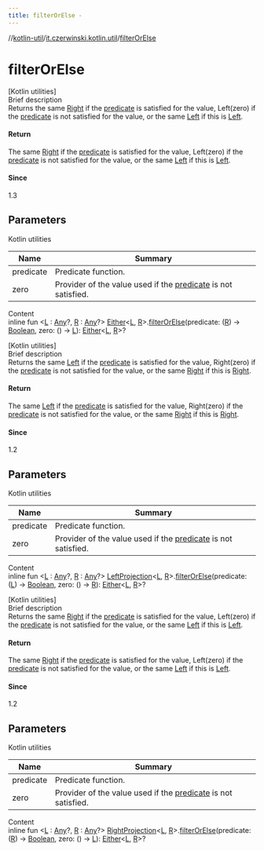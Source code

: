 ```yaml
---
title: filterOrElse -
---
```

//[kotlin-util](../index.md)/[it.czerwinski.kotlin.util](index.md)/[filterOrElse](filter-or-else.md)



# filterOrElse  
[Kotlin utilities]  
Brief description  
Returns the same [Right](-right/index.md) if the [predicate]() is satisfied for the value, Left(zero) if the [predicate]() is not satisfied for the value, or the same [Left](-left/index.md) if this is [Left](-left/index.md).  
  


#### Return  
The same [Right](-right/index.md) if the [predicate]() is satisfied for the value, Left(zero) if the [predicate]() is not satisfied for the value, or the same [Left](-left/index.md) if this is [Left](-left/index.md).  
  


#### Since  
1.3  
  


## Parameters  
  
Kotlin utilities  
  
|  Name|  Summary| 
|---|---|
| predicate| Predicate function.
| zero| Provider of the value used if the [predicate]() is not satisfied.
  
  
Content  
inline fun <[L](filter-or-else.md) : [Any](https://kotlinlang.org/api/latest/jvm/stdlib/kotlin/-any/index.html)?, [R](filter-or-else.md) : [Any](https://kotlinlang.org/api/latest/jvm/stdlib/kotlin/-any/index.html)?> [Either](-either/index.md)<[L](filter-or-else.md), [R](filter-or-else.md)>.[filterOrElse](filter-or-else.md)(predicate: ([R](filter-or-else.md)) -> [Boolean](https://kotlinlang.org/api/latest/jvm/stdlib/kotlin/-boolean/index.html), zero: () -> [L](filter-or-else.md)): [Either](-either/index.md)<[L](filter-or-else.md), [R](filter-or-else.md)>?  


[Kotlin utilities]  
Brief description  
Returns the same [Left](-left/index.md) if the [predicate]() is satisfied for the value, Right(zero) if the [predicate]() is not satisfied for the value, or the same [Right](-right/index.md) if this is [Right](-right/index.md).  
  


#### Return  
The same [Left](-left/index.md) if the [predicate]() is satisfied for the value, Right(zero) if the [predicate]() is not satisfied for the value, or the same [Right](-right/index.md) if this is [Right](-right/index.md).  
  


#### Since  
1.2  
  


## Parameters  
  
Kotlin utilities  
  
|  Name|  Summary| 
|---|---|
| predicate| Predicate function.
| zero| Provider of the value used if the [predicate]() is not satisfied.
  
  
Content  
inline fun <[L](filter-or-else.md) : [Any](https://kotlinlang.org/api/latest/jvm/stdlib/kotlin/-any/index.html)?, [R](filter-or-else.md) : [Any](https://kotlinlang.org/api/latest/jvm/stdlib/kotlin/-any/index.html)?> [LeftProjection](-left-projection/index.md)<[L](filter-or-else.md), [R](filter-or-else.md)>.[filterOrElse](filter-or-else.md)(predicate: ([L](filter-or-else.md)) -> [Boolean](https://kotlinlang.org/api/latest/jvm/stdlib/kotlin/-boolean/index.html), zero: () -> [R](filter-or-else.md)): [Either](-either/index.md)<[L](filter-or-else.md), [R](filter-or-else.md)>?  


[Kotlin utilities]  
Brief description  
Returns the same [Right](-right/index.md) if the [predicate]() is satisfied for the value, Left(zero) if the [predicate]() is not satisfied for the value, or the same [Left](-left/index.md) if this is [Left](-left/index.md).  
  


#### Return  
The same [Right](-right/index.md) if the [predicate]() is satisfied for the value, Left(zero) if the [predicate]() is not satisfied for the value, or the same [Left](-left/index.md) if this is [Left](-left/index.md).  
  


#### Since  
1.2  
  


## Parameters  
  
Kotlin utilities  
  
|  Name|  Summary| 
|---|---|
| predicate| Predicate function.
| zero| Provider of the value used if the [predicate]() is not satisfied.
  
  
Content  
inline fun <[L](filter-or-else.md) : [Any](https://kotlinlang.org/api/latest/jvm/stdlib/kotlin/-any/index.html)?, [R](filter-or-else.md) : [Any](https://kotlinlang.org/api/latest/jvm/stdlib/kotlin/-any/index.html)?> [RightProjection](-right-projection/index.md)<[L](filter-or-else.md), [R](filter-or-else.md)>.[filterOrElse](filter-or-else.md)(predicate: ([R](filter-or-else.md)) -> [Boolean](https://kotlinlang.org/api/latest/jvm/stdlib/kotlin/-boolean/index.html), zero: () -> [L](filter-or-else.md)): [Either](-either/index.md)<[L](filter-or-else.md), [R](filter-or-else.md)>?  



